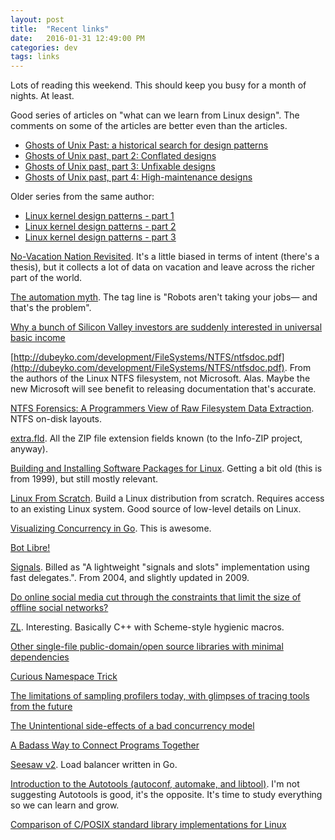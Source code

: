```yaml
---
layout: post
title:  "Recent links"
date:   2016-01-31 12:49:00 PM
categories: dev
tags: links
---
```


Lots of reading this weekend. This should keep you busy for a month of nights. At least.

Good series of articles on "what can we learn from Linux design". The comments on some of the articles are better even than the articles.

* [Ghosts of Unix Past: a historical search for design patterns](https://lwn.net/Articles/411845/)
* [Ghosts of Unix past, part 2: Conflated designs](https://lwn.net/Articles/412131/)
* [Ghosts of Unix past, part 3: Unfixable designs](https://lwn.net/Articles/414618/)
* [Ghosts of Unix past, part 4: High-maintenance designs](https://lwn.net/Articles/416494/)

Older series from the same author:

* [Linux kernel design patterns - part 1](https://lwn.net/Articles/336224/)
* [Linux kernel design patterns - part 2](https://lwn.net/Articles/336255/)
* [Linux kernel design patterns - part 3](https://lwn.net/Articles/336262/)

[No-Vacation Nation Revisited](http://cepr.net/documents/publications/no-vacation-update-2013-05.pdf). It's a little biased in terms of intent (there's a thesis), but it collects a lot of data on vacation and leave across the richer part of the world.

[The automation myth](http://www.vox.com/2015/7/27/9038829/automation-myth). The tag line is "Robots aren't taking your jobs— and that's the problem".

[Why a bunch of Silicon Valley investors are suddenly interested in universal basic income](http://www.vox.com/2016/1/28/10860830/y-combinator-basic-income)

[http://dubeyko.com/development/FileSystems/NTFS/ntfsdoc.pdf](http://dubeyko.com/development/FileSystems/NTFS/ntfsdoc.pdf). From the authors of the Linux NTFS filesystem, not Microsoft. Alas. Maybe the new Microsoft will see benefit to releasing documentation that's accurate.

[NTFS Forensics: A Programmers View of Raw Filesystem Data Extraction](http://grayscale-research.org/new/pdfs/NTFS%20forensics.pdf). NTFS on-disk layouts.

[extra.fld](http://www.opensource.apple.com/source/zip/zip-6/unzip/unzip/proginfo/extra.fld). All the ZIP file extension fields known (to the Info-ZIP project, anyway).

[Building and Installing Software Packages for Linux](http://www.tldp.org/HOWTO/Software-Building-HOWTO.html). Getting a bit old (this is from 1999), but still mostly relevant.

[Linux From Scratch](http://www.linuxfromscratch.org/). Build a Linux distribution from scratch. Requires access to an existing Linux system. Good source of low-level details on Linux.

[Visualizing Concurrency in Go](https://divan.github.io/posts/go_concurrency_visualize/). This is awesome.

[Bot Libre!](http://www.botlibre.org/)

[Signals](https://github.com/pbhogan/Signals). Billed as "A lightweight "signals and slots" implementation using fast delegates.". From 2004, and slightly updated in 2009.

[Do online social media cut through the constraints that limit the size of offline social networks?](http://rsos.royalsocietypublishing.org/content/3/1/150292)

[ZL](http://zl-lang.org/). Interesting. Basically C++ with Scheme-style hygienic macros.

[Other single-file public-domain/open source libraries with minimal dependencies](https://github.com/nothings/stb/blob/master/docs/other_libs.md)

[Curious Namespace Trick](https://github.com/dchichkov/curious-namespace-trick/wiki/Curious-Namespace-Trick)

[The limitations of sampling profilers today, with glimpses of tracing tools from the future](http://danluu.com/perf-tracing/)

[The Unintentional side-effects of a bad concurrency model](http://joearms.github.io/2016/01/26/The-Unintentional-Side-Effects-of-a-Bad-Concurrency-Model.html)

[A Badass Way to Connect Programs Together](http://joearms.github.io/2016/01/28/A-Badass-Way-To-Connect-Programs-Together.html)

[Seesaw v2](https://github.com/google/seesaw). Load balancer written in Go.

[Introduction to the Autotools (autoconf, automake, and libtool)](http://www.dwheeler.com/autotools/). I'm not suggesting Autotools is good, it's the opposite. It's time to study everything so we can learn and grow.

[Comparison of C/POSIX standard library implementations for Linux](http://www.etalabs.net/compare_libcs.html)
